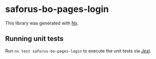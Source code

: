 # saforus-bo-pages-login

This library was generated with [Nx](https://nx.dev).

## Running unit tests

Run `nx test saforus-bo-pages-login` to execute the unit tests via [Jest](https://jestjs.io).
